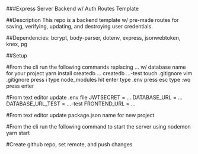 ###Express Server Backend w/ Auth Routes Template

##Description
  This repo is a backend template w/ pre-made routes for saving, verifying, updating, and destroying user credentials.

##Dependencies: bcrypt, body-parser, dotenv, express, jsonwebtoken, knex, pg

##Setup

#From the cli run the following commands replacing ... w/ database name for your project
  yarn install
  createdb ...
  createdb ...-test
  touch .gitignore
  vim .gitignore
  press i
  type node_modules
  hit enter
  type .env
  press esc
  type :wq
  press enter

#From text editor update .env file
  JWTSECRET = ...
  DATABASE_URL = ...
  DATABASE_URL_TEST = ...-test
  FRONTEND_URL = ...

#From text editor update package.json name for new project

#From the cli run the following command to start the server using nodemon
  yarn start

#Create github repo, set remote, and push changes
